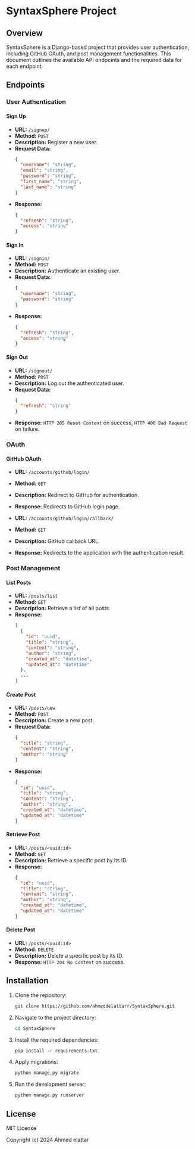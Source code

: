 

# SyntaxSphere Project

## Overview
SyntaxSphere is a Django-based project that provides user authentication, including GitHub OAuth, and post management functionalities. This document outlines the available API endpoints and the required data for each endpoint.

## Endpoints

### User Authentication

#### Sign Up
- **URL:** `/signup/`
- **Method:** `POST`
- **Description:** Register a new user.
- **Request Data:**
  ```json
  {
    "username": "string",
    "email": "string",
    "password": "string",
    "first_name": "string",
    "last_name": "string"
  }
  ```
- **Response:**
  ```json
  {
    "refresh": "string",
    "access": "string"
  }
  ```

#### Sign In
- **URL:** `/signin/`
- **Method:** `POST`
- **Description:** Authenticate an existing user.
- **Request Data:**
  ```json
  {
    "username": "string",
    "password": "string"
  }
  ```
- **Response:**
  ```json
  {
    "refresh": "string",
    "access": "string"
  }
  ```

#### Sign Out
- **URL:** `/signout/`
- **Method:** `POST`
- **Description:** Log out the authenticated user.
- **Request Data:**
  ```json
  {
    "refresh": "string"
  }
  ```
- **Response:** `HTTP 205 Reset Content` on success, `HTTP 400 Bad Request` on failure.

### OAuth

#### GitHub OAuth
- **URL:** `/accounts/github/login/`
- **Method:** `GET`
- **Description:** Redirect to GitHub for authentication.
- **Response:** Redirects to GitHub login page.

- **URL:** `/accounts/github/login/callback/`
- **Method:** `GET`
- **Description:** GitHub callback URL.
- **Response:** Redirects to the application with the authentication result.

### Post Management

#### List Posts
- **URL:** `/posts/list`
- **Method:** `GET`
- **Description:** Retrieve a list of all posts.
- **Response:**
  ```json
  [
    {
      "id": "uuid",
      "title": "string",
      "content": "string",
      "author": "string",
      "created_at": "datetime",
      "updated_at": "datetime"
    },
    ...
  ]
  ```

#### Create Post
- **URL:** `/posts/new`
- **Method:** `POST`
- **Description:** Create a new post.
- **Request Data:**
  ```json
  {
    "title": "string",
    "content": "string",
    "author": "string"
  }
  ```
- **Response:**
  ```json
  {
    "id": "uuid",
    "title": "string",
    "content": "string",
    "author": "string",
    "created_at": "datetime",
    "updated_at": "datetime"
  }
  ```

#### Retrieve Post
- **URL:** `/posts/<uuid:id>`
- **Method:** `GET`
- **Description:** Retrieve a specific post by its ID.
- **Response:**
  ```json
  {
    "id": "uuid",
    "title": "string",
    "content": "string",
    "author": "string",
    "created_at": "datetime",
    "updated_at": "datetime"
  }
  ```

#### Delete Post
- **URL:** `/posts/<uuid:id>`
- **Method:** `DELETE`
- **Description:** Delete a specific post by its ID.
- **Response:** `HTTP 204 No Content` on success.

## Installation
1. Clone the repository:
   ```sh
   git clone https://github.com/ahmeddelattarr/SyntaxSphere.git
   ```
2. Navigate to the project directory:
   ```sh
   cd SyntaxSphere
   ```
3. Install the required dependencies:
   ```sh
   pip install -r requirements.txt
   ```
4. Apply migrations:
   ```sh
   python manage.py migrate
   ```
5. Run the development server:
   ```sh
   python manage.py runserver
   ```

## License
MIT License

Copyright (c) 2024 Ahmed elattar

